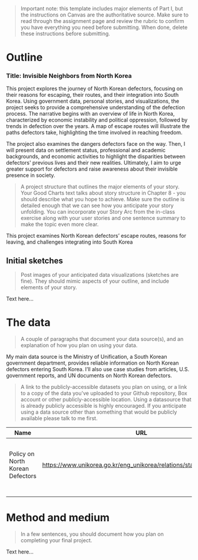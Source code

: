 > Important note: this template includes major elements of Part I, but the instructions on Canvas are the authoritative source.  Make sure to read through the assignment page and review the rubric to confirm you have everything you need before submitting.  When done, delete these instructions before submitting.

# Outline

### Title: Invisible Neighbors from North Korea

This project explores the journey of North Korean defectors, focusing on their reasons for escaping, their routes, and their integration into South Korea. Using government data, personal stories, and visualizations, the project seeks to provide a comprehensive understanding of the defection process. The narrative begins with an overview of life in North Korea, characterized by economic instability and political oppression, followed by trends in defection over the years. A map of escape routes will illustrate the paths defectors take, highlighting the time involved in reaching freedom. 

The project also examines the dangers defectors face on the way. Then, I will present data on settlement status, professional and academic backgrounds, and economic activities to highlight the disparities between defectors' previous lives and their new realities. Ultimately, I aim to urge greater support for defectors and raise awareness about their invisible presence in society.


> A project structure that outlines the major elements of your story.  Your Good Charts text talks about story structure in Chapter 8 - you should describe what you hope to achieve.  Make sure the outline is detailed enough that we can see how you anticipate your story unfolding.  You can incorporate your Story Arc from the in-class exercise along with your user stories and one sentence summary to make the topic even more clear. 

This project examines North Korean defectors’ escape routes, reasons for leaving, and challenges integrating into South Korea

## Initial sketches
> Post images of your anticipated data visualizations (sketches are fine). They should mimic aspects of your outline, and include elements of your story.  

Text here...

# The data
> A couple of paragraphs that document your data source(s), and an explanation of how you plan on using your data. 

My main data source is the Ministry of Unification, a South Korean government department, provides reliable information on North Korean defectors entering South Korea. I’ll also use case studies from articles, U.S. government reports, and UN documents on North Korean defectors.

> A link to the publicly-accessible datasets you plan on using, or a link to a copy of the data you've uploaded to your Github repository, Box account or other publicly-accessible location. Using a datasource that is already publicly accessible is highly encouraged.  If you anticipate using a data source other than something that would be publicly available please talk to me first. 

| Name | URL | Description |
|------|-----|-------------|
|Policy on North Korean Defectors  | https://www.unikorea.go.kr/eng_unikorea/relations/statistics/defectors/|Number of North Korean Defectors Entering South Korea|
|      |     |             |
|      |     |             |

# Method and medium
> In a few sentences, you should document how you plan on completing your final project. 

Text here...
